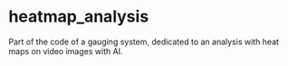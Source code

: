 # heatmap_analysis
Part of the code of a gauging system, dedicated to an analysis with heat maps on video images with AI.
